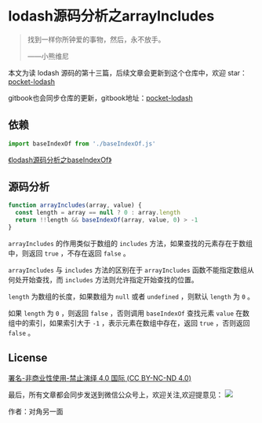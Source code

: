 # lodash源码分析之arrayIncludes

> 找到一样你所钟爱的事物，然后，永不放手。
>
> ——小熊维尼

本文为读 lodash 源码的第十三篇，后续文章会更新到这个仓库中，欢迎 star：[pocket-lodash](https://github.com/yeyuqiudeng/pocket-lodash)

gitbook也会同步仓库的更新，gitbook地址：[pocket-lodash](https://www.gitbook.com/book/yeyuqiudeng/pocket-lodash/details)

## 依赖

```javascript
import baseIndexOf from './baseIndexOf.js'
```

[《lodash源码分析之baseIndexOf》](baseIndexOf.md)

## 源码分析

```javascript
function arrayIncludes(array, value) {
  const length = array == null ? 0 : array.length
  return !!length && baseIndexOf(array, value, 0) > -1
}
```

`arrayIncludes` 的作用类似于数组的 `includes` 方法，如果查找的元素存在于数组中，则返回 `true` ，不存在返回 `false` 。

`arrayIncludes` 与 `includes` 方法的区别在于 `arrayIncludes` 函数不能指定数组从何处开始查找，而 `includes` 方法则允许指定开始查找的位置。

`length` 为数组的长度，如果数组为 `null` 或者 `undefined` ，则默认 `length` 为 `0` 。

如果 `length` 为 `0` ，则返回 `false` ，否则调用 `baseIndexOf` 查找元素 `value` 在数组中的索引，如果索引大于 `-1` ，表示元素在数组中存在，返回 `true` ，否则返回 `false` 。

## License

[署名-非商业性使用-禁止演绎 4.0 国际 (CC BY-NC-ND 4.0)](http://creativecommons.org/licenses/by-nc-nd/4.0/)

最后，所有文章都会同步发送到微信公众号上，欢迎关注,欢迎提意见：  ![](https://raw.githubusercontent.com/yeyuqiudeng/resource/master/images/qrcode_front-end-article.jpg) 

作者：对角另一面